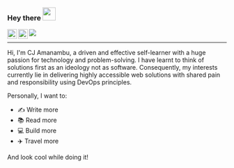 ### Hey there <img src="https://media.giphy.com/media/hvRJCLFzcasrR4ia7z/giphy.gif" width="30px">

<a href="https://twitter.com/cjamanambu" target="_blank">
  <img align="left" alt="CJ Amanambu | Twitter" width="22px" src="https://raw.githubusercontent.com/peterthehan/peterthehan/master/assets/twitter.svg" />
</a>
<a href="https://www.linkedin.com/in/cjamanambu/" target="_blank">
  <img align="left" alt="CJ Amanambu | LinkedIn" width="22px" src="https://raw.githubusercontent.com/peterthehan/peterthehan/master/assets/linkedin.svg" />
</a>

![](https://visitor-badge.glitch.me/badge?page_id=cjamanambu.cjamanambu)

---

Hi, I'm CJ Amanambu, a driven and effective self-learner with a huge passion for technology and problem-solving. I have learnt to think of solutions first as an ideology not as software. Consequently, my interests currently lie in delivering highly accessible web solutions with shared pain and responsibility using DevOps principles.

Personally, I want to:

- ✍️ Write more
- 📚 Read more
- 💻 Build more
- ✈️ Travel more

And look cool while doing it!

<!--
**cjamanambu/cjamanambu** is a ✨ _special_ ✨ repository because its `README.md` (this file) appears on your GitHub profile.

Here are some ideas to get you started:

- 🔭 I’m currently working on ...
- 🌱 I’m currently learning ...
- 👯 I’m looking to collaborate on ...
- 🤔 I’m looking for help with ...
- 💬 Ask me about ...
- 📫 How to reach me: ...
- 😄 Pronouns: ...
- ⚡ Fun fact: ...
-->
